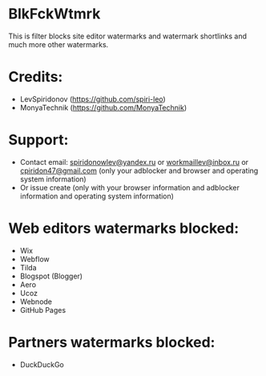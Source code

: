 # BlkFckWtmrk
This is filter blocks site editor watermarks and watermark shortlinks and much more other watermarks.
# Credits:
+ LevSpiridonov (https://github.com/spiri-leo)
+ MonyaTechnik (https://github.com/MonyaTechnik)
# Support:
+ Contact email: spiridonowlev@yandex.ru or workmaillev@inbox.ru or cpiridon47@gmail.com (only your adblocker and browser and operating system information)
+ Or issue create (only with your browser information and adblocker information and operating system information)
# Web editors watermarks blocked:
+ Wix
+ Webflow
+ Tilda
+ Blogspot (Blogger)
+ Aero
+ Ucoz
+ Webnode
+ GitHub Pages
# Partners watermarks blocked:
+ DuckDuckGo
